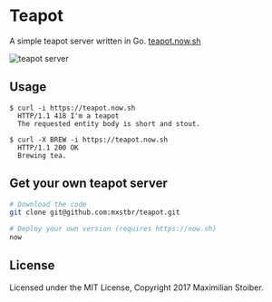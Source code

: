 # Teapot

A simple teapot server written in Go. [teapot.now.sh](https://teapot.now.sh)

![teapot server](https://user-images.githubusercontent.com/7525670/29248631-3298c1c4-801d-11e7-8619-2caef2ff15aa.png)

## Usage

```
$ curl -i https://teapot.now.sh
  HTTP/1.1 418 I'm a teapot
  The requested entity body is short and stout.

$ curl -X BREW -i https://teapot.now.sh
  HTTP/1.1 200 OK
  Brewing tea.
```

## Get your own teapot server

```sh
# Download the code
git clone git@github.com:mxstbr/teapot.git

# Deploy your own version (requires https://now.sh)
now
```

## License

Licensed under the MIT License, Copyright 2017 Maximilian Stoiber.
